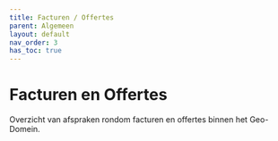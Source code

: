 ```yaml
---
title: Facturen / Offertes
parent: Algemeen
layout: default
nav_order: 3
has_toc: true
---
```


# Facturen en Offertes

Overzicht van afspraken rondom facturen en offertes binnen het Geo-Domein.
